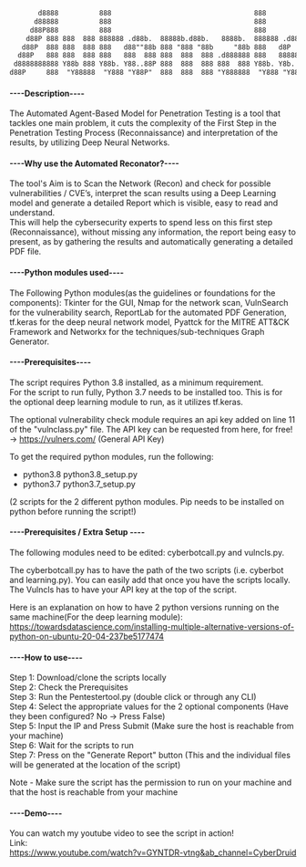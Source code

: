 ```html
       d8888          888                                   888                 888      8888888b.                                             888                    
      d88888          888                                   888                 888      888   Y88b                                            888                    
     d88P888          888                                   888                 888      888    888                                            888                    
    d88P 888 888  888 888888 .d88b.  88888b.d88b.   8888b.  888888 .d88b.   .d88888      888   d88P .d88b.   .d8888b .d88b.  88888b.   8888b.  888888 .d88b.  888d888 
   d88P  888 888  888 888   d88""88b 888 "888 "88b     "88b 888   d8P  Y8b d88" 888      8888888P" d8P  Y8b d88P"   d88""88b 888 "88b     "88b 888   d88""88b 888P"   
  d88P   888 888  888 888   888  888 888  888  888 .d888888 888   88888888 888  888      888 T88b  88888888 888     888  888 888  888 .d888888 888   888  888 888     
 d8888888888 Y88b 888 Y88b. Y88..88P 888  888  888 888  888 Y88b. Y8b.     Y88b 888      888  T88b Y8b.     Y88b.   Y88..88P 888  888 888  888 Y88b. Y88..88P 888     
d88P     888  "Y88888  "Y888 "Y88P"  888  888  888 "Y888888  "Y888 "Y8888   "Y88888      888   T88b "Y8888   "Y8888P "Y88P"  888  888 "Y888888  "Y888 "Y88P"  888     
```                                                                                                                                                                     
                  

           
           
#### ----Description---- ####

The Automated Agent-Based Model for Penetration Testing is a tool that tackles one main problem, it cuts the complexity of the First Step in the Penetration Testing Process 
(Reconnaissance) and interpretation of the results, by utilizing Deep Neural Networks.

#### ----Why use the Automated Reconator?---- ####

The tool's Aim is to Scan the Network (Recon) and check for possible vulnerabilities / CVE’s, interpret the scan results using a Deep Learning model and generate a detailed Report which is visible, easy to read and understand.        
This will help the cybersecurity experts to spend less on this first step (Reconnaissance), without missing any information, the report being easy to present, as by gathering the results and automatically generating a detailed PDF file. 

#### ----Python modules used---- ####

The Following Python modules(as the guidelines or foundations for the components): Tkinter for the GUI, Nmap for the network scan, VulnSearch for the vulnerability search, ReportLab for 
the automated PDF Generation, tf.keras for the deep neural network model, Pyattck for the MITRE ATT&CK Framework and Networkx for the techniques/sub-techniques Graph Generator.

#### ----Prerequisites---- ####
                                                                                                                                                                      
The script requires Python 3.8 installed, as a minimum requirement.          
For the script to run fully, Python 3.7 needs to be installed too. This is for the optional deep learning module to run, as it utilizes tf.keras.

The optional vulnerability check module requires an api key added on line 11 of the "vulnclass.py" file. 
The API key can be requested from here, for free! -> https://vulners.com/ (General API Key) 
    
To get the required python modules, run the following:           
- python3.8 python3.8_setup.py              
- python3.7 python3.7_setup.py            
              
(2 scripts for the 2 different python modules. Pip needs to be installed on python before running the script!) 

#### ----Prerequisites / Extra Setup ---- ####
The following modules need to be edited: cyberbotcall.py and vulncls.py. 

The cyberbotcall.py has to have the path of the two scripts (i.e. cyberbot and learning.py). You can easily add that once you have the scripts locally.
The Vulncls has to have your API key at the top of the script. 

Here is an explanation on how to have 2 python versions running on the same machine(For the deep learning module): 
https://towardsdatascience.com/installing-multiple-alternative-versions-of-python-on-ubuntu-20-04-237be5177474

#### ----How to use---- ####

Step 1: Download/clone the scripts locally                             
Step 2: Check the Prerequisites                     
Step 3: Run the Pentestertool.py (double click or through any CLI)                           
Step 4: Select the appropriate values for the 2 optional components (Have they been configured? No -> Press False)            
Step 5: Input the IP and Press Submit (Make sure the host is reachable from your machine)             
Step 6: Wait for the scripts to run              
Step 7: Press on the "Generate Report" button (This and the individual files will be generated at the location of the script)                  
       
Note - Make sure the script has the permission to run on your machine and that the host is reachable from your machine     


#### ----Demo---- ####
You can watch my youtube video to see the script in action!        
Link:          
https://www.youtube.com/watch?v=GYNTDR-vtng&ab_channel=CyberDruid
